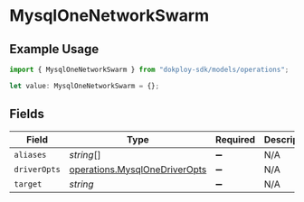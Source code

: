 # MysqlOneNetworkSwarm

## Example Usage

```typescript
import { MysqlOneNetworkSwarm } from "dokploy-sdk/models/operations";

let value: MysqlOneNetworkSwarm = {};
```

## Fields

| Field                                                                          | Type                                                                           | Required                                                                       | Description                                                                    |
| ------------------------------------------------------------------------------ | ------------------------------------------------------------------------------ | ------------------------------------------------------------------------------ | ------------------------------------------------------------------------------ |
| `aliases`                                                                      | *string*[]                                                                     | :heavy_minus_sign:                                                             | N/A                                                                            |
| `driverOpts`                                                                   | [operations.MysqlOneDriverOpts](../../models/operations/mysqlonedriveropts.md) | :heavy_minus_sign:                                                             | N/A                                                                            |
| `target`                                                                       | *string*                                                                       | :heavy_minus_sign:                                                             | N/A                                                                            |
